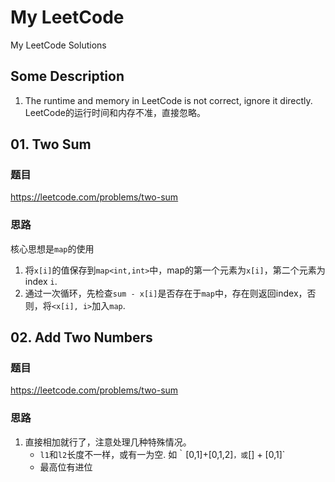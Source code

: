 # My LeetCode
My LeetCode Solutions


## Some Description
1. The runtime and memory in LeetCode is not correct, ignore it directly. LeetCode的运行时间和内存不准，直接忽略。



## 01. Two Sum
### 题目
https://leetcode.com/problems/two-sum
### 思路
核心思想是`map`的使用
1. 将`x[i]`的值保存到`map<int,int>`中，map的第一个元素为`x[i]`，第二个元素为index `i`.
1. 通过一次循环，先检查`sum - x[i]`是否存在于`map`中，存在则返回index，否则，将`<x[i], i>`加入`map`.

## 02. Add Two Numbers
### 题目
https://leetcode.com/problems/two-sum
### 思路
1. 直接相加就行了，注意处理几种特殊情况。
    - `l1`和`l2`长度不一样，或有一为空. 如｀[0,1]+[0,1,2]`，或`[] + [0,1]`
    - 最高位有进位
